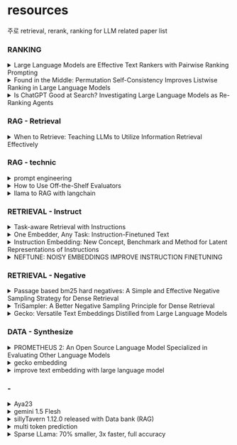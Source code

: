 # resources
주로 retrieval, rerank, ranking for LLM related paper list 

### RANKING
<details>
    <summary>Large Language Models are Effective Text Rankers with Pairwise Ranking Prompting</summary>
    
    - ICLR 2024
    - LLM의 pointwise, listwise, pairwise 의 supervised, unsupervised 성능을 비교함
    - 논문에서는 pointwise(allpair, sorting, sliding)이 가장 효과적임을 보이고, 그중 PRP-sliding이 효과적임
</details>
<details>
    <summary>Found in the Middle: Permutation Self-Consistency Improves Listwise Ranking in Large Language Models</summary>
    
    - NAACL 2024
    - LM listwise ranking에서 lost in the middle을 해결하기 위해 condidate prompting을 permute하고 output들을 aggregate하여 최적(center) ranking을 선택
    - keyword: listwise-ranking LLMs, permutation self-consistency, lost in the middle
</details>
<details>
    <summary>Is ChatGPT Good at Search? Investigating Large Language Models as Re-Ranking Agents</summary>
    
    - EMNLP 2023
    - llm listwise ranking basic paper
    - 주어진 passage들을 [1] [2] [3] 등으로 indexing한 후 순서로 output. context length 제약을 candidate window slide ranking 으로 극복
    - GPT-4 rankGPT > gpt distillated model > 기존 supervised models
    - gpt-4가 학습하지 못한 NovelEval set 제공
    - keyword: 
</details>

### RAG - Retrieval
<details>
    <summary>When to Retrieve: Teaching LLMs to Utilize Information Retrieval Effectively</summary>

    - LLM이 answer를 출력할때 [RET] token을 통해 retrieval context를 줄지 말지 결정한다.
    - 실험적으로 모두 IR을 주지 않거나, 모두 IR을 주는 경우보다 더 높은 성능을 보였음
    - context를 안주는것보다 주는것이 더 성능이 나았음에도, 그 성능이 높지 않았는데 이거 retriver 성능 문제임을 보임 (not retrieve golden context)
</details>

### RAG - technic
<details>
    <summary>prompt engineering</summary>

    - openai tactics for tasks - https://platform.openai.com/docs/guides/prompt-engineering/six-strategies-for-getting-better-results 
    - few-shot prompting - https://www.promptingguide.ai/techniques/fewshot
</details>

<details>
    <summary>How to Use Off-the-Shelf Evaluators</summary>

    - https://docs.smith.langchain.com/old/evaluation/faq/evaluator-implementations 
    - LM as judge 제공 (no label)
</details>

<details>
    <summary>llama to RAG with langchain</summary>

    - https://github.com/langchain-ai/langchain/blob/master/cookbook/Semi_Structured_RAG.ipynb
</details>


### RETRIEVAL - Instruct
<details>
    <summary>Task-aware Retrieval with Instructions</summary>
</details>
<details>
    <summary>One Embedder, Any Task: Instruction-Finetuned Text </summary>
</details>
<details>
    <summary>Instruction Embedding: New Concept, Benchmark and Method for Latent Representations of Instructions</summary>
</details>
<details>
    <summary>NEFTUNE: NOISY EMBEDDINGS IMPROVE INSTRUCTION FINETUNING</summary>
</details>

### RETRIEVAL - Negative
<details>
    <summary>Passage based bm25 hard negatives: A Simple and Effective Negative Sampling Strategy for Dense Retrieval</summary>
</details>
<details>
    <summary>TriSampler: A Better Negative Sampling Principle for Dense Retrieval</summary>
</details>
<details>
    <summary>Gecko: Versatile Text Embeddings Distilled from Large Language Models</summary>
</details>


### DATA - Synthesize
<details>
    <summary>PROMETHEUS 2: An Open Source Language Model Specialized in Evaluating Other Language Models</summary>
</details>
<details>
    <summary>gecko embedding</summary>
</details>
<details>
    <summary>improve text embedding with large language model</summary>
</details>


### -
<details>
    <summary>
        Aya23
    </summary>
    
 * Aya 23: Open Weight Releases to Further Multilingual Progress , https://drive.google.com/file/d/1YKBPo61pnl97C1c_1C2ZVOnPhqf7MLSc/view
 * multilingual instruction data로 findtuned llm. for multilingual llm
 * aya101과 다르게 23 lang만 훈련하고 성능을 높임 (gemini7B, mixtral-8X7B win)
 * pretrained 모델을 aya101과 다르게 mT0 에서 command R을 활용
 * multiingual task + preference evaluation (llm as judge)
</details>
<details>
    <summary>
        gemini 1.5 Flesh
    </summary>
    
 * https://deepmind.google/technologies/gemini/flash/
 * genimi 1.5 pro의 성능은 유지하며 추론 속도 향상한 multi model deepmind model
 * genimi 1.0 ultra를 능가
 * how to flash는 찾아도 잘 안나오는듯
</details>
<details>
    <summary>
        sillyTavern 1.12.0 released with Data bank (RAG)
    </summary>
    
 * https://docs.sillytavern.app/usage/core-concepts/data-bank/
 * sillyTavern 은 페르소나를 지정하고 쳇봇을 제공하는 서비스
 * 그 중, RAG data bucket을 제공하는데, 특정 모든 chat에서 retrieval 가능한 docs, 특정 페르소나에서만 retrieval docs, 현재 chat에서만 활용가능 한 docs등을 구분할 수 있음
</details>
<details>
    <summary>multi token prediction</summary>
 
  - https://medium.com/@arthur.sedek/metas-breakthrough-multi-token-prediction-technology-40f8e9913edb
  - 한번에 multi head로 여러개의 next tokens들을 학습(추론도 가능) 하는데 속도 효율성 높다. 특정 domain에서 효과가 높다고 함
  - META AI
</details>
<details>
    <summary>
        Sparse LLama: 70% smaller, 3x faster, full accuracy
    </summary>
    
 - https://www.cerebras.net/blog/introducing-sparse-llama-70-smaller-3x-faster-full-accuracy
 - LLM에서 잘 연구되지 않던 prunning, sparse traning을 통해 donwstream task (특히 code generation, chatbot) 에서 accuracy를 회복함. LLAMA2
 - 지금까지 LLM pruning 연구의 장애물이었던 GPU sparse training을 가능하게 한건 cerebras의 WSEs(Cerebras Wafer Scale Engine) 임.
</details>
